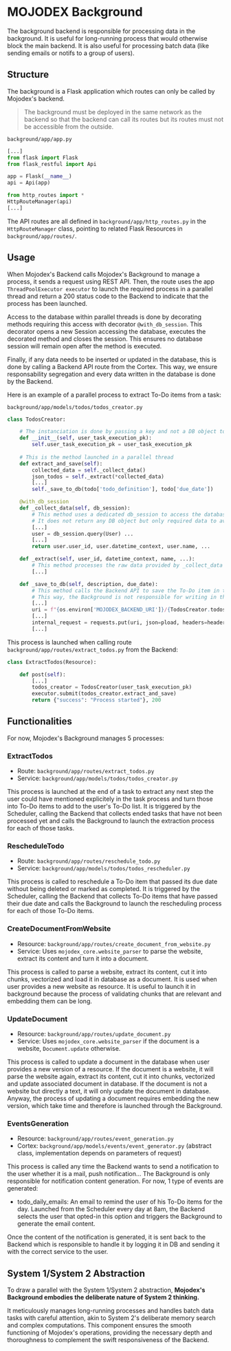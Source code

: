 # MOJODEX Background

The background backend is responsible for processing data in the background.
It is useful for long-running process that would otherwise block the main backend.
It is also useful for processing batch data (like sending emails or notifs to a group of users).


## Structure
The background is a Flask application which routes can only be called by Mojodex's backend.

> The background must be deployed in the same network as the backend so that the backend can call its routes but its routes must not be accessible from the outside.

`background/app/app.py`
```python
[...]
from flask import Flask
from flask_restful import Api

app = Flask(__name__)
api = Api(app)

from http_routes import *
HttpRouteManager(api)
[...]
```

The API routes are all defined in `background/app/http_routes.py` in the `HttpRouteManager` class, pointing to related Flask Resources in `background/app/routes/`.

## Usage
When Mojodex's Backend calls Mojodex's Background to manage a process, it sends a request using REST API. Then, the route uses the app `ThreadPoolExecutor executor` to launch the required process in a parallel thread and return a 200 status code to the Backend to indicate that the process has been launched.

Access to the database within parallel threads is done by decorating methods requiring this access with decorator `@with_db_session`. This decorator opens a new Session accessing the database, executes the decorated method and closes the session. This ensures no database session will remain open after the method is executed.

Finally, if any data needs to be inserted or updated in the database, this is done by calling a Backend API route from the Cortex. This way, we ensure responsability segregation and every data written in the database is done by the Backend.

Here is an example of a parallel process to extract To-Do items from a task:

`background/app/models/todos/todos_creator.py`
```python
class TodosCreator:

    # The instanciation is done by passing a key and not a DB object to avoid keeping a DB session open while a parallel thread using this object will be launched
    def __init__(self, user_task_execution_pk):
        self.user_task_execution_pk = user_task_execution_pk
        
    # This is the method launched in a parallel thread
    def extract_and_save(self):
        collected_data = self._collect_data()
        json_todos = self._extract(*collected_data)
        [...]
        self._save_to_db(todo['todo_definition'], todo['due_date'])

    @with_db_session
    def _collect_data(self, db_session):
        # This method uses a dedicated db_session to access the database and retrieve all the data needed for the process
        # It does not return any DB object but only required data to avoid keeping the DB session open
        [...]
        user = db_session.query(User) ...
        [...]
        return user.user_id, user.datetime_context, user.name, ...

    def _extract(self, user_id, datetime_context, name, ...):
        # This method processes the raw data provided by _collect_data to extract To-Do items
        [...]

    def _save_to_db(self, description, due_date):
        # This method calls the Backend API to save the To-Do item in the database
        # This way, the Background is not responsible for writing in the database
        [...]
        uri = f"{os.environ['MOJODEX_BACKEND_URI']}/{TodosCreator.todos_url}"
        [...]
        internal_request = requests.put(uri, json=pload, headers=headers)
        [...]
```

This process is launched when calling route `background/app/routes/extract_todos.py` from the Backend:
```python
class ExtractTodos(Resource):

    def post(self):
        [...]
        todos_creator = TodosCreator(user_task_execution_pk)
        executor.submit(todos_creator.extract_and_save)
        return {"success": "Process started"}, 200
```


## Functionalities

For now, Mojodex's Background manages 5 processes:

### ExtractTodos
- Route: `background/app/routes/extract_todos.py`
- Service: `background/app/models/todos/todos_creator.py`

This process is launched at the end of a task to extract any next step the user could have mentioned explicitely in the task process and turn those into To-Do items to add to the user's To-Do list.
It is triggered by the Scheduler, calling the Backend that collects ended tasks that have not been processed yet and calls the Background to launch the extraction process for each of those tasks.

### RescheduleTodo
- Route: `background/app/routes/reschedule_todo.py`
- Service: `background/app/models/todos/todos_rescheduler.py`

This process is called to reschedule a To-Do item that passed its due date without being deleted or marked as completed.
It is triggered by the Scheduler, calling the Backend that collects To-Do items that have passed their due date and calls the Background to launch the rescheduling process for each of those To-Do items.

### CreateDocumentFromWebsite
- Resource: `background/app/routes/create_document_from_website.py`
- Service: Uses `mojodex_core.website_parser` to parse the website, extract its content and turn it into a document.

This process is called to parse a website, extract its content, cut it into chunks, vectorized and load it in database as a document. It is used when user provides a new website as resource. It is useful to launch it in background because the process of validating chunks that are relevant and embedding them can be long.

### UpdateDocument
- Resource: `background/app/routes/update_document.py`
- Service: Uses `mojodex_core.website_parser` if the document is a website, `Document.update` otherwise.

This process is called to update a document in the database when user provides a new version of a resource.
If the document is a website, it will parse the website again, extract its content, cut it into chunks, vectorized and update associated document in database.
If the document is not a website but directly a text, it will only update the document in database.
Anyway, the process of updating a document requires embedding the new version, which take time and therefore is launched through the Background.

### EventsGeneration
- Resource: `background/app/routes/event_generation.py`
- Cortex: `background/app/models/events/event_generator.py` (abstract class, implementation depends on parameters of request)

This process is called any time the Backend wants to send a notification to the user whether it is a mail, push notification... The Background is only responsible for notification content generation.
For now, 1 type of events are generated:
- todo_daily_emails: An email to remind the user of his To-Do items for the day. Launched from the Scheduler every day at 8am, the Backend selects the user that opted-in this option and triggers the Background to generate the email content.

Once the content of the notification is generated, it is sent back to the Backend which is responsible to handle it by logging it in DB and sending it with the correct service to the user.

## System 1/System 2 Abstraction

To draw a parallel with the System 1/System 2 abstraction, **Mojodex's Background embodies the deliberate nature of System 2 thinking.**

It meticulously manages long-running processes and handles batch data tasks with careful attention, akin to System 2's deliberate memory search and complex computations. This component ensures the smooth functioning of Mojodex's operations, providing the necessary depth and thoroughness to complement the swift responsiveness of the Backend.
